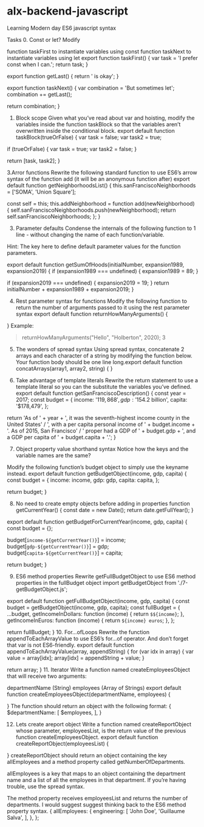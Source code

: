 
# alx-backend-javascript
Learning Modern day ES6 javascript syntax

Tasks
0. Const or let?
Modify

function taskFirst to instantiate variables using const
function taskNext to instantiate variables using let
export function taskFirst() {
  var task = 'I prefer const when I can.';
  return task;
}

export function getLast() {
  return ' is okay';
}

export function taskNext() {
  var combination = 'But sometimes let';
  combination += getLast();

  return combination;
}

1. Block scope
Given what you’ve read about var and hoisting, modify the variables inside the function taskBlock so that the variables aren’t overwritten inside the conditional block.
export default function taskBlock(trueOrFalse) {
  var task = false;
  var task2 = true;

  if (trueOrFalse) {
    var task = true;
    var task2 = false;
  }

  return [task, task2];
}

3.Arror functions
Rewrite the following standard function to use ES6’s arrow syntax of the function add (it will be an anonymous function after)
export default function getNeighborhoodsList() {
  this.sanFranciscoNeighborhoods = ['SOMA', 'Union Square'];

  const self = this;
  this.addNeighborhood = function add(newNeighborhood) {
    self.sanFranciscoNeighborhoods.push(newNeighborhood);
    return self.sanFranciscoNeighborhoods;
  };
}

3. Parameter defaults
Condense the internals of the following function to 1 line - without changing the name of each function/variable.

Hint: The key here to define default parameter values for the function parameters.

export default function getSumOfHoods(initialNumber, expansion1989, expansion2019) {
  if (expansion1989 === undefined) {
    expansion1989 = 89;
  }

  if (expansion2019 === undefined) {
    expansion2019 = 19;
  }
  return initialNumber + expansion1989 + expansion2019;
}

4. Rest parameter syntax for functions
Modify the following function to return the number of arguments passed to it using the rest parameter syntax
export default function returnHowManyArguments() {

}
Example:
> returnHowManyArguments("Hello", "Holberton", 2020);
3
>
5. The wonders of spread syntax
Using spread syntax, concatenate 2 arrays and each character of a string by modifying the function below. Your function body should be one line long.export default function concatArrays(array1, array2, string) {
}

6. Take advantage of template literals
Rewrite the return statement to use a template literal so you can the substitute the variables you’ve defined.
export default function getSanFranciscoDescription() {
  const year = 2017;
  const budget = {
    income: '$119,868',
    gdp: '$154.2 billion',
    capita: '$178,479',
  };

  return 'As of ' + year + ', it was the seventh-highest income county in the United States'
        / ', with a per capita personal income of ' + budget.income + '. As of 2015, San Francisco'
        / ' proper had a GDP of ' + budget.gdp + ', and a GDP per capita of ' + budget.capita + '.';
}

7. Object property value shorthand syntax
Notice how the keys and the variable names are the same?

Modify the following function’s budget object to simply use the keyname instead.
export default function getBudgetObject(income, gdp, capita) {
  const budget = {
    income: income,
    gdp: gdp,
    capita: capita,
  };

  return budget;
}

8. No need to create empty objects before adding in properties
function getCurrentYear() {
  const date = new Date();
  return date.getFullYear();
}

export default function getBudgetForCurrentYear(income, gdp, capita) {
  const budget = {};

  budget[`income-${getCurrentYear()}`] = income;
  budget[`gdp-${getCurrentYear()}`] = gdp;
  budget[`capita-${getCurrentYear()}`] = capita;

  return budget;
}

9. ES6 method properties
Rewrite getFullBudgetObject to use ES6 method properties in the fullBudget object
import getBudgetObject from './7-getBudgetObject.js';

export default function getFullBudgetObject(income, gdp, capita) {
  const budget = getBudgetObject(income, gdp, capita);
  const fullBudget = {
    ...budget,
    getIncomeInDollars: function (income) {
      return `$${income}`;
    },
    getIncomeInEuros: function (income) {
      return `${income} euros`;
    },
  };

  return fullBudget;
}
10. For...ofLoops
Rewrite the function appendToEachArrayValue to use ES6’s for...of operator. And don’t forget that var is not ES6-friendly.
export default function appendToEachArrayValue(array, appendString) {
  for (var idx in array) {
    var value = array[idx];
    array[idx] = appendString + value;
  }

  return array;
}
11.  Iterator
Write a function named createEmployeesObject that will receive two arguments:

departmentName (String)
employees (Array of Strings)
export default function createEmployeesObject(departmentName, employees) {

}
The function should return an object with the following format:
{
     $departmentName: [
          $employees,
     ],
}

12. Lets create areport object 
Write a function named createReportObject whose parameter, employeesList, is the return value of the previous function createEmployeesObject.
export default function createReportObject(employeesList) {

}
createReportObject should return an object containing the key allEmployees and a method property called getNumberOfDepartments.

allEmployees is a key that maps to an object containing the department name and a list of all the employees in that department. If you’re having trouble, use the spread syntax.

The method property receives employeesList and returns the number of departments. I would suggest suggest thinking back to the ES6 method property syntax.
{
  allEmployees: {
     engineering: [
          'John Doe',
          'Guillaume Salva',
     ],
  },
};
